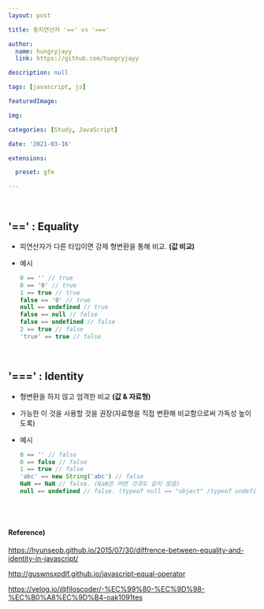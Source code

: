 ```yaml
---
layout: post

title: 동치연산자 '==' vs '==='

author: 
  name: hungryjayy
  link: https://github.com/hungryjayy

description: null

tags: [javascript, js]

featuredImage: 

img: 

categories: [Study, JavaScript]

date: '2021-03-16'

extensions:

  preset: gfm

---
```


<br>

## '==' : Equality

* 피연산자가 다른 타입이면 강제 형변환을 통해 비교. **(값 비교)**

* 예시

  ``` javascript
  0 == '' // true
  0 == '0' // true
  1 == true // true
  false == '0' // true
  null == undefined // true
  false == null // false
  false == undefined // false
  2 == true // false
  'true' == true // false
  ```

<br>

## '===' : Identity

* 형변환을 하지 않고 엄격한 비교 **(값 & 자료형)**

* 가능한 이 것을 사용할 것을 권장(자료형을 직접 변환해 비교함으로써 가독성 높이도록)

* 예시

  ``` javascript
  0 == '' // false
  0 == false // false
  1 == true // false
  'abc' == new String('abc') // false
  NaN == NaN // false. (NaN은 어떤 것과도 같지 않음)
  null == undefined // false. (typeof null == "object" /typeof undefined == "undefined")
  ```

<br><br>

#### Reference)

https://hyunseob.github.io/2015/07/30/diffrence-between-equality-and-identity-in-javascript/

http://guswnsxodlf.github.io/javascript-equal-operator

https://velog.io/@filoscoder/-%EC%99%80-%EC%9D%98-%EC%B0%A8%EC%9D%B4-oak1091tes

